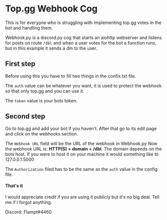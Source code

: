 # Top.gg Webhook Cog
This is for everyone who is struggling with implementing top.gg votes in the bot and handling them.

Webhook.py is a discord.py cog that starts an aiohttp webserver and listens for posts on route `/dbl` and when a user votes for the bot a function runs, but in this example it sends a dm to the user.
## First step
Before using this you have to fill two things in the confix.txt file.

The `auth` value can be whatever you want, it is used to protect the webhook so that only top.gg and you can use it.

The `token` value is your bots token.

## Second step
Go to top.gg and add your bot if you haven't. After that go to its edit page and click on the webhooks section.

The `Webhook URL` field will be the URL of the webhook in Webhook.py Now the webhook URL is: **HTTP(S) + domain + /dbl**.
The domain depends on the bots host. If you were to host it on your machine it would something like to 127.0.0.1:5000

The `Authorization` filed has to be the same as the `auth` value in the config file.

#### That's it
I would appreciate credit if you are using it publicly but it's no big deal.
Tell me if I forgot anything.

Discord: Flampt#4460